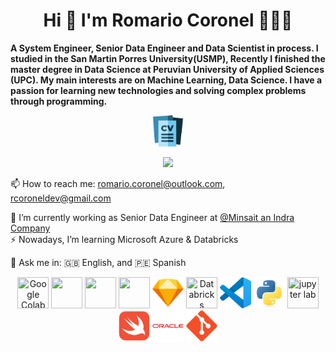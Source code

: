 <h1 align='center'>
  Hi  👋 I'm Romario Coronel  👨‍💻💪 
</h1>

<p align='center'>

  **A System Engineer, Senior Data Engineer and Data Scientist in process. I studied in the San Martin Porres University(USMP), Recently I finished the master degree in Data Science  at Peruvian University of Applied Sciences (UPC). My main interests are on Machine Learning, Data Science. I have a passion for learning new technologies and solving complex problems through programming.**

</p>
<p align='center'>
<a href="https://resume.io/r/hsByEJvbw">
  <img src="img/resumencv.png" title="Resumen" width="50" height= "50"/>
</a>
</p>

<p align='center'>
  <a href="https://www.linkedin.com/in/coroneldev/">
    <img src="https://img.shields.io/badge/linkedin-%230077B5.svg?&style=for-the-badge&logo=linkedin&logoColor=white" />
  </a>
</p>

  📫 How to reach me: <a href='mailto:romario.coronel@outlook.com'>romario.coronel@outlook.com</a>,
<a href='mailto:rcoroneldev@gmail.com'>rcoroneldev@gmail.com</a><br>
<!--   
  🍱 My portfolio: <a href='http://portfolio.romellfudi.com/'>portfolio.romellfudi.com</a><br> -->
  <!-- 📦 G dev: <a href='https://g.dev/romellfudi/'>g.dev/romellfudi</a><br> -->

  🔭 I’m currently working as Senior Data Engineer at <a href='https://www.minsait.com/es'>@Minsait an Indra Company</a></br>
  ⚡ Nowadays, I’m learning Microsoft Azure & Databricks </br>

  💬 Ask me in: 🇬🇧 English, and 🇵🇪 Spanish</br>
<!-- </p>  
<!-- <p align='center'> 🏃An extraordinary, enthusiastic runner👊 </br></br> 🎧 <i>Spotify Playing</i> </br> <img src="https://spotify-github-profile.vercel.app/api/view.svg?uid=romell.fudi&cover_image=true&theme=novatorem" title="conda"/> </br></br> -->
<!-- <i>Loved Coding Please consider <a href="https://paypal.me/romellfudi/15">donating</a>  💸 to help it improve!</i></br>
<a href="https://www.paypal.me/romellfudi/15"><img src="https://img.shields.io/badge/support-PayPal-blue?logo=PayPal&style=flat-square&label=Donate" alt="sponsor voip android library"/></a> </br></br>
  <a href="#"><img src="https://badges.pufler.dev/visits/romellfudi/romellfudi"></a>  -->
</p>
<p align="center"><img src="https://avatars0.githubusercontent.com/u/33467679" title="Google Colab" width="50" height="50"/> 
<img src="https://cdn.jsdelivr.net/gh/devicons/devicon/icons/xcode/xcode-original.svg" width="50" height ="50"/>
<img src="https://cdn.jsdelivr.net/gh/devicons/devicon/icons/python/python-original-wordmark.svg" width="50" height ="50"/>
<img src="https://static-00.iconduck.com/assets.00/intellij-idea-icon-2048x2048-hsyna1mi.png" width="50" height ="50"/> 
  <img src="https://raw.githubusercontent.com/devicons/devicon/master/icons/sketch/sketch-original.svg" title="sketch" width="50" height="50"/> 
  <img src="https://www.ctelecoms.com.sa/ui/Blogs%202022/databricks1.png" title="Databricks" width="50" height="50"/>
   <img src="https://raw.githubusercontent.com/devicons/devicon/master/icons/vscode/vscode-original.svg" title="vscode" width="50" height="50"/>
  <img src="https://raw.githubusercontent.com/devicons/devicon/master/icons/python/python-original.svg" title="python" width="50" height="50"/>
  <img src="https://avatars1.githubusercontent.com/u/22800682" title="jupyter lab" width="50" height="50"/> 
    <img src="https://raw.githubusercontent.com/devicons/devicon/master/icons/swift/swift-original.svg" title="swift" width="50" height="50"/> 
    <img src="https://raw.githubusercontent.com/devicons/devicon/master/icons/oracle/oracle-original.svg" title="Oracle" width="50" height="50"/> 
<img src="https://raw.githubusercontent.com/devicons/devicon/master/icons/git/git-original.svg" title="git" width="50" height="50"/> 

<!-- ### :zap: Recent Activity

<!--START_SECTION:activity-->
<!-- 1. ❌ Closed PR [#1](https://github.com/romellfudi/assets/pull/1) in [romellfudi/assets](https://github.com/romellfudi/assets)
1. 💪 Opened PR [#1](https://github.com/romellfudi/assets/pull/1) in [romellfudi/assets](https://github.com/romellfudi/assets)
2. 🎉 Merged PR [#4](https://github.com/romellfudi/dataset_currency/pull/4) in [romellfudi/dataset_currency](https://github.com/romellfudi/dataset_currency)
3. 🎉 Merged PR [#6](https://github.com/romellfudi/ImageProcessing/pull/6) in [romellfudi/ImageProcessing](https://github.com/romellfudi/ImageProcessing)
4. 🗣 Commented on [#37](https://github.com/romellfudi/VoIpUSSD/issues/37) in [romellfudi/VoIpUSSD](https://github.com/romellfudi/VoIpUSSD) -->
<!--END_SECTION:activity-->
<!-- 

<p align="center"> <img src="/charts/2021.gif" alt="skyline">  </p>

<p align="center"> <img src="/charts/2020.gif" alt="skyline">  </p>

<p align="center"> <img src="/charts/2019.gif" alt="skyline">  </p> -->


          